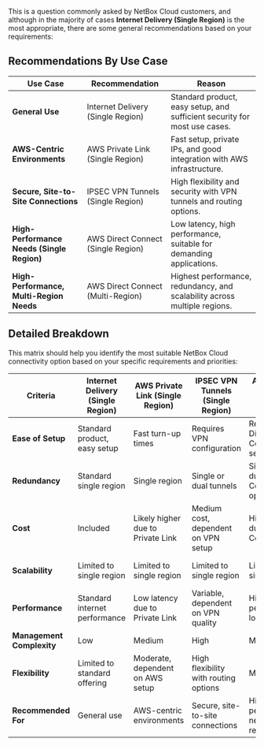 This is a question commonly asked by NetBox Cloud customers, and although in the majority of cases **Internet Delivery (Single Region)** is the most appropriate, there are some general recommendations based on your requirements:

## Recommendations By Use Case
| Use Case                            | Recommendation                          | Reason                                                                                 |
|-------------------------------------|-----------------------------------------|----------------------------------------------------------------------------------------|
| **General Use**                     | Internet Delivery (Single Region)       | Standard product, easy setup, and sufficient security for most use cases.              |
| **AWS-Centric Environments**        | AWS Private Link (Single Region)        | Fast setup, private IPs, and good integration with AWS infrastructure.                 |
| **Secure, Site-to-Site Connections**| IPSEC VPN Tunnels (Single Region)       | High flexibility and security with VPN tunnels and routing options.                    |
| **High-Performance Needs (Single Region)** | AWS Direct Connect (Single Region)   | Low latency, high performance, suitable for demanding applications.                    |
| **High-Performance, Multi-Region Needs** | AWS Direct Connect (Multi-Region)    | Highest performance, redundancy, and scalability across multiple regions.              |


## Detailed Breakdown
This matrix should help you identify the most suitable NetBox Cloud connectivity option based on your specific requirements and priorities:

| Criteria                          | Internet Delivery (Single Region)      | AWS Private Link (Single Region)          | IPSEC VPN Tunnels (Single Region)       | AWS Direct Connect (Single Region)      | AWS Direct Connect (Multi-Region)      |
|-----------------------------------|----------------------------------------|-------------------------------------------|-----------------------------------------|----------------------------------------|----------------------------------------|
| **Ease of Setup**                 | Standard product, easy setup           | Fast turn-up times                        | Requires VPN configuration              | Requires Direct Connect setup          | Requires Direct Connect setup          |
| **Redundancy**                    | Standard single region                 | Single region                             | Single or dual tunnels                  | Single or dual Direct Connect options  | Replicated NetBoxes, dual region       |
| **Cost**                          | Included                               | Likely higher due to Private Link         | Medium cost, dependent on VPN setup     | Higher cost due to Direct Connect      | Highest cost due to multi-region setup |
| **Scalability**                   | Limited to single region               | Limited to single region                  | Limited to single region                | Limited to single region               | Supports multi-region scalability      |
| **Performance**                   | Standard internet performance          | Low latency due to Private Link           | Variable, dependent on VPN quality      | High performance, low latency          | Highest performance, low latency       |
| **Management Complexity**         | Low                                    | Medium                                    | High                                    | Medium                                 | High                                   |
| **Flexibility**                   | Limited to standard offering           | Moderate, dependent on AWS setup          | High flexibility with routing options   | Moderate                               | High, with multi-region support        |
| **Recommended For**               | General use                            | AWS-centric environments                  | Secure, site-to-site connections        | High-performance needs, single region  | High-performance, multi-region needs   |

